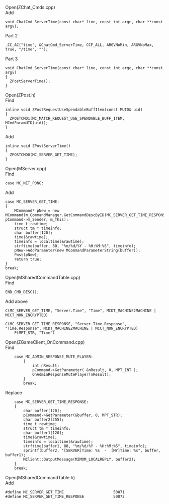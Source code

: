 Open(ZChat_Cmds.cpp) <br>
Add <br>

    void ChatCmd_ServerTime(const char* line, const int argc, char **const argv);

Part 2 <br>

	_CC_AC("time", &ChatCmd_ServerTime, CCF_ALL, ARGVNoMin, ARGVNoMax, true, "/time", "");

Part 3 <br>

    void ChatCmd_ServerTime(const char* line, const int argc, char **const argv)
    {
      ZPostServerTime();
    }

Open(ZPost.h) <br>
Find <br>

    inline void ZPostRequestUseSpendableBuffItem(const MUID& uid)
    {
      ZPOSTCMD1(MC_MATCH_REQUEST_USE_SPENDABLE_BUFF_ITEM, MCmdParamUID(uid));
    }


Add <br>


    inline void ZPostServerTime()
    {
      ZPOSTCMD0(MC_SERVER_GET_TIME);
    }


Open(MServer.cpp) <br>
Find <br>

    case MC_NET_PONG:

Add <br>

	case MC_SERVER_GET_TIME:
	{
		MCommand* pNew = new MCommand(m_CommandManager.GetCommandDescByID(MC_SERVER_GET_TIME_RESPONSE), pCommand->m_Sender, m_This);
		time_t rawtime;
		struct tm * timeinfo;
		char buffer[120];
		time(&rawtime);
		timeinfo = localtime(&rawtime);
		strftime(buffer, 80, "%m/%d/%Y - %H:%M:%S", timeinfo);
		pNew->AddParameter(new MCommandParameterString(buffer));
		Post(pNew);
		return true;
	}
	break;

Open(MSharedCommandTable.cpp) <br>
Find <br>

    END_CMD_DESC();

Add above <br>

	C(MC_SERVER_GET_TIME, "Server.Time", "Time", MCDT_MACHINE2MACHINE | MCCT_NON_ENCRYPTED)

	C(MC_SERVER_GET_TIME_RESPONSE, "Server.Time.Response", "Time.Response", MCDT_MACHINE2MACHINE | MCCT_NON_ENCRYPTED)
		P(MPT_STR, "Time")


Open(ZGameClient_OnCommand.cpp) <br>
Find <br>

		case MC_ADMIN_RESPONSE_MUTE_PLAYER:
			{
				int nResult;
				pCommand->GetParameter( &nResult, 0, MPT_INT );
				OnAdminResponseMutePlayer(nResult);
			}
			break;

Replace <br>

		case MC_SERVER_GET_TIME_RESPONSE:
		{
			char buffer[120];
			pCommand->GetParameter(&buffer, 0, MPT_STR);
			char buffer2[255];
			time_t rawtime;
			struct tm * timeinfo;
			char buffer1[120];
			time(&rawtime);
			timeinfo = localtime(&rawtime);
			strftime(buffer1, 80, "%m/%d/%Y - %H:%M:%S", timeinfo);
			sprintf(buffer2, "[SERVER]Time: %s  -  [MY]Time: %s", buffer, buffer1);
			MClient::OutputMessage(MZMOM_LOCALREPLY, buffer2);
		}
		break;


Open(MSharedCommandTable.h) <br>
Add <br>

    #define MC_SERVER_GET_TIME						50071
    #define MC_SERVER_GET_TIME_RESPONSE				50072








